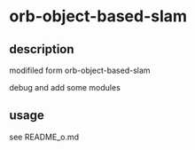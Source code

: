 # orb-object-based-slam

## description

modifiled form orb-object-based-slam

debug and add some modules

## usage

see README_o.md